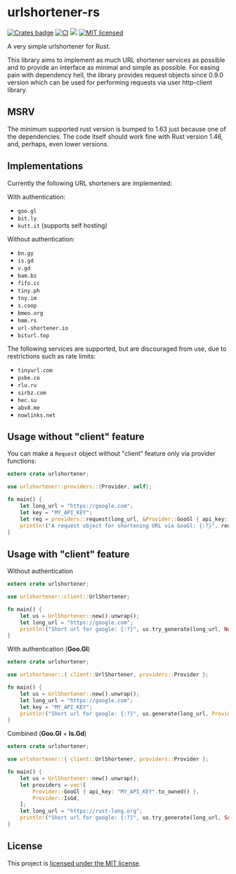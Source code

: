 # urlshortener-rs
[![Crates badge](https://img.shields.io/crates/v/urlshortener.svg)](https://crates.io/crates/urlshortener)
[![CI](https://github.com/iddm/urlshortener-rs/actions/workflows/ci.yml/badge.svg)](https://github.com/iddm/urlshortener-rs/actions/workflows/ci.yml)
[![](https://docs.rs/urlshortener/badge.svg)](https://docs.rs/urlshortener)
[![MIT licensed](https://img.shields.io/badge/license-MIT-blue.svg)](./LICENSE)


A very simple urlshortener for Rust.

This library aims to implement as much URL shortener services as possible and to provide an interface as
minimal and simple as possible. For easing pain with dependency hell, the library provides request objects
since 0.9.0 version which can be used for performing requests via user http-client library.

## MSRV
The minimum supported rust version is bumped to 1.63 just because one of the dependencies.
The code itself should work fine with Rust version 1.46, and, perhaps, even lower versions.

## Implementations

Currently the following URL shorteners are implemented:

With authentication:

- `goo.gl`
- `bit.ly`
- `kutt.it` (supports self hosting)

Without authentication:

- `bn.gy`
- `is.gd`
- `v.gd`
- `bam.bz`
- `fifo.cc`
- `tiny.ph`
- `tny.im`
- `s.coop`
- `bmeo.org`
- `hmm.rs`
- `url-shortener.io`
- `biturl.top`

The following services are supported, but are discouraged from use, due to
restrictions such as rate limits:

- `tinyurl.com`
- `psbe.co`
- `rlu.ru`
- `sirbz.com`
- `hec.su`
- `abv8.me`
- `nowlinks.net`

## Usage **without** "client" feature

You can make a `Request` object without "client" feature only via provider functions:

```rust
extern crate urlshortener;

use urlshortener::providers::{Provider, self};

fn main() {
    let long_url = "https://google.com";
    let key = "MY_API_KEY";
    let req = providers::request(long_url, &Provider::GooGl { api_key: key.to_owned() });
    println!("A request object for shortening URL via GooGl: {:?}", req);
}
```

## Usage with "client" feature

Without authentication

```rust
extern crate urlshortener;

use urlshortener::client::UrlShortener;

fn main() {
    let us = UrlShortener::new().unwrap();
    let long_url = "https://google.com";
    println!("Short url for google: {:?}", us.try_generate(long_url, None));
}
```

With authentication (**Goo.Gl**)

```rust
extern crate urlshortener;

use urlshortener::{ client::UrlShortener, providers::Provider };

fn main() {
    let us = UrlShortener::new().unwrap();
    let long_url = "https://google.com";
    let key = "MY_API_KEY";
    println!("Short url for google: {:?}", us.generate(long_url, Provider::GooGl { api_key: key.to_owned() }));
}
```

Combined (**Goo.Gl** + **Is.Gd**)

```rust
extern crate urlshortener;

use urlshortener::{ client::UrlShortener, providers::Provider };

fn main() {    
    let us = UrlShortener::new().unwrap();
    let providers = vec![
        Provider::GooGl { api_key: "MY_API_KEY".to_owned() },
        Provider::IsGd,
    ];
    let long_url = "https://rust-lang.org";
    println!("Short url for google: {:?}", us.try_generate(long_url, Some(providers)));
}
```


## License

This project is [licensed under the MIT license](https://github.com/iddm/urlshortener-rs/blob/master/LICENSE).
